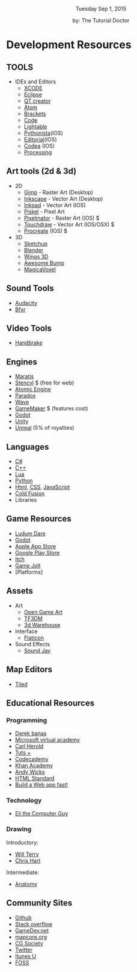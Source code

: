 <p style="
color:;
text-align:center;
font-size:">
Tuesday  Sep 1, 2015
</p>
<p style="
color:;
text-align:center;
font-size:">
by: The Tutorial Doctor
</p>

# Development  Resources

## TOOLS
- IDEs and Editors
	- [XCODE](https://developer.apple.com/xcode/)
	- [Eclipse](https://eclipse.org/ide/)
	- [QT creator](http://www.qt.io/ide/)
	- [Atom](https://atom.io)
	- [Brackets](http://brackets.io)
	- [Code](https://code.visualstudio.com)
	- [Lightable](http://lighttable.com)
	- [Pythonista](http://omz-software.com/pythonista/)(IOS)
	- [Editorial](http://omz-software.com/editorial/)(IOS)
	- [Codea](http://twolivesleft.com/Codea/) (IOS)
	- [Processing](https://processing.org)
	
## Art tools (2d & 3d)
- 2D
	- [Gimp](http://www.gimp.org) - Raster Art (Desktop)
	- [Inkscape](https://inkscape.org/en/) - Vector Art (Desktop)
	- [Inkpad](https://itunes.apple.com/us/app/inkpad/id400083414?mt=8) - Vector Art (IOS)
	- [Piskel](http://www.piskelapp.com) - Pixel Art
	- [Pixelmator](http://www.pixelmator.com) - Raster Art (IOS) $
	- [Touchdraw](http://elevenworks.com/touchdraw/ipad/) - Vector Art (IOS/OSX) $
	- [Procreate](http://procreate.si) (IOS) $
- 3D
	- [Sketchup](http://www.sketchup.com)
	- [Blender](http://www.blender.org)
	- [Wings 3D](http://www.wings3d.com)
	- [Awesome Bump](http://awesomebump.besaba.com)
	- [MagicaVoxel](https://ephtracy.github.io)

## Sound Tools
- [Audacity](http://audacityteam.org)
- [Bfxr](http://www.bfxr.net)

## Video Tools
- [Handbrake](https://handbrake.fr/features.php)

## Engines
- [Maratis](http://www.maratis3d.org)
- [Stencyl](http://www.stencyl.com) $ (free for web)
- [Atomic Engine](http://atomicgameengine.com)
- [Paradox](http://paradox3d.net)
- [Wave](https://waveengine.net)
- [GameMaker](http://www.yoyogames.com/studio) $ (features cost)
- [Godot](http://www.godotengine.org/projects/godot-engine)
- [Unity](https://unity3d.com)
- [Unreal](https://www.unrealengine.com) (5% of royalties)


## Languages
- [C#](https://www.youtube.com/watch?v=lisiwUZJXqQ&index=21&list=PLGLfVvz_LVvSX7fVd4OUFp_ODd86H0ZIY)
- [C++](https://www.youtube.com/watch?v=Rub-JsjMhWY&index=1&list=PLGLfVvz_LVvSX7fVd4OUFp_ODd86H0ZIY)
- [Lua](https://www.youtube.com/watch?v=iMacxZQMPXs&index=20&list=PLGLfVvz_LVvSX7fVd4OUFp_ODd86H0ZIY)
- [Python](https://www.youtube.com/watch?v=N4mEzFDjqtA&index=2&list=PLGLfVvz_LVvSX7fVd4OUFp_ODd86H0ZIY)
- [Html](https://www.youtube.com/watch?v=Ggh_y-33Eso&index=7&list=PLGLfVvz_LVvSX7fVd4OUFp_ODd86H0ZIY), [CSS](https://www.youtube.com/watch?v=I-rTKuEhrCM&index=8&list=PLGLfVvz_LVvSX7fVd4OUFp_ODd86H0ZIY), [JavaScript](https://www.youtube.com/watch?v=_cLvpJY2deo&index=6&list=PLGLfVvz_LVvSX7fVd4OUFp_ODd86H0ZIY) 
- [Cold Fusion](http://www.learncfinaweek.com/week1/What_is_ColdFusion_/)
- Libraries

## Game Resources
- [Ludum Dare](http://ludumdare.com/compo/)
- [Godot](http://www.godotengine.org/projects/godot-engine/boards/8)
- [Apple App Store](https://itunes.apple.com/us/genre/ios/id36?mt=8)
- [Google Play Store](https://play.google.com/store/apps?hl=en)
- [Itch](http://itch.io)
- [Game Jolt](http://gamejolt.com)
- [Platforms]

## Assets
- Art
	- [Open Game Art](http://opengameart.org)
	- [TF3DM](http://tf3dm.com)
	- [3d Warehouse](https://3dwarehouse.sketchup.com/index.html)
- Interface
	- [Flaticon](http://www.flaticon.com/packs/2)
- Sound Effects
	- [Sound Jay](http://www.soundjay.com)

## Map Editors
- [Tiled](http://www.mapeditor.org)

## Educational Resources
### Programming
- [Derek banas](https://www.youtube.com/channel/UCwRXb5dUK4cvsHbx-rGzSgw)
- [Microsoft virtual academy](http://www.microsoftvirtualacademy.com)
- [Carl Herold](https://www.youtube.com/watch?v=_T-Bbn-tWK4)
- [Tuts +](http://gamedevelopment.tutsplus.com)
- [Codecademy](https://www.codecademy.com/learn)
- [Khan Academy](https://www.khanacademy.org/computing/computer-programming)
- [Andy Wicks](https://www.youtube.com/user/edulevel/videos)
- [HTML Standard](https://html.spec.whatwg.org/multipage/semantics.html)
- [Build a Web app fast!](http://www.pixelmonkey.org/2012/06/14/web-app)
 
### Technology
- [Eli the Computer Guy](https://www.youtube.com/user/elithecomputerguy)

### Drawing

Introductory:
- [Will Terry](https://www.youtube.com/watch?v=21iqgxVrrrs&list=PL0455BA1360AC306D&index=1)
- [Chris Hart](https://www.youtube.com/user/chrishartbooks)

Intermediate:
- [Anatomy](https://www.youtube.com/channel/UClM2LuQ1q5WEc23462tQzBg)

## Community Sites
- [Github](https://github.com)
- [Stack overflow](http://stackoverflow.com)
- [GameDev.net](http://www.gamedev.net/page/index.html)
- [mapcore.org](https://www.mapcore.org)
- [CG Society](http://www.cgsociety.org)
- [Twitter](https://twitter.com)
- [Itunes U](http://www.apple.com/education/ipad/itunes-u/)
- [FOSS](http://www.fosshub.com)
